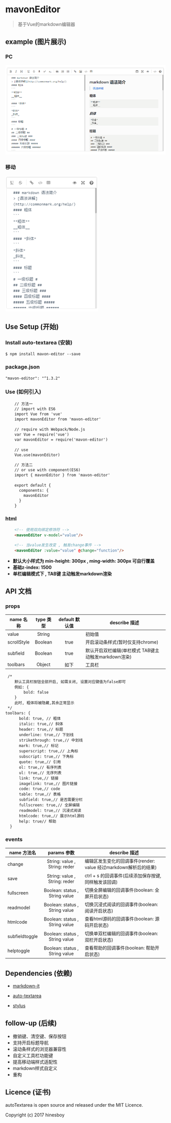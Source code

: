 # mavonEditor

> 基于Vue的markdown编辑器

## example (图片展示)

### PC

![PC](./img/example.png)

### 移动

![移动](./img/example-phone.png)

## Use Setup (开始)

### Install auto-textarea (安装)

```
$ npm install mavon-editor --save
```

### package.json

```
"mavon-editor": "^1.3.2"
```

### Use (如何引入)

```
    // 方法一
    // import with ES6
    import Vue from 'vue'
    import mavonEditor from 'mavon-editor'

    // require with Webpack/Node.js
    var Vue = require('vue')
    var mavonEditor = require('mavon-editor')

    // use
    Vue.use(mavonEditor)
```

```
    // 方法二
    // or use with component(ES6)
    import { mavonEditor } from 'mavon-editor'

    export default {
      components: {
        mavonEditor
      }
    }
```
### html
``` html
    <!-- 使用双向绑定修饰符 -->
    <mavonEditor v-model="value"/>
```

``` html
    <!-- 当value发生改变 , 触发change事件 -->
    <mavonEditor :value="value" @change="function"/>
```

- **默认大小样式为 min-height: 300px , ming-width: 300px 可自行覆盖**
- **基础z-index: 1500**
- **单栏编辑模式下 , TAB键 主动触发markdown渲染**

## API 文档

### props

| name 名称   | type 类型    |  default 默认值 | describe 描述 |
| -------- | :---------: | :------------: | ------- |
| value      | String      |               | 初始值 |
| scrollStyle| Boolean     |   true       | 开启滚动条样式(暂时仅支持chrome) |
| subfield   | Boolean     |   true        | 默认开启双栏编辑(单栏模式 TAB键主动触发markdown渲染) |
| toolbars   | Object      |   如下  | 工具栏 |

```
 /*
    默认工具栏按钮全部开启, 如需关闭, 设置对应键值为false即可
    例如: {
        bold: false
    }
    此时, 粗体将被隐藏,其余正常显示
 */
toolbars: {
      bold: true, // 粗体
      italic: true,// 斜体
      header: true,// 标题
      underline: true,// 下划线
      strikethrough: true,// 中划线
      mark: true,// 标记
      superscript: true,// 上角标
      subscript: true,// 下角标
      quote: true,// 引用
      ol: true,// 有序列表
      ul: true,// 无序列表
      link: true,// 链接
      imagelink: true,// 图片链接
      code: true,// code
      table: true,// 表格
      subfield: true,// 是否需要分栏
      fullscreen: true,// 全屏编辑
      readmodel: true,// 沉浸式阅读
      htmlcode: true,// 展示html源码
      help: true// 帮助
  }
```


### events

| name 方法名   | params 参数   | describe 描述 |
| -------- | :---------: | ------- |
| change   | String: value , String: reder    |  编辑区发生变化的回调事件(render: value 经过markdown解析后的结果) |
| save     | String: value , String: reder     |  ctrl + s 的回调事件(后续添加保存按键,同样触发该回调) |
| fullscreen | Boolean: status , String value     |  切换全屏编辑的回调事件(boolean: 全屏开启状态) |
| readmodel |  Boolean: status , String value    |  切换沉浸式阅读的回调事件(boolean: 阅读开启状态) |
| htmlcode | Boolean: status , String value     |查看html源码的回调事件(boolean: 源码开启状态) |
| subfieldtoggle  |  Boolean: status , String value     |  切换单双栏编辑的回调事件(boolean: 双栏开启状态) |
| helptoggle | Boolean: status , String value   |  查看帮助的回调事件(boolean: 帮助开启状态) |


## Dependencies (依赖)

- [markdown-it](https://github.com/markdown-it/markdown-it)

- [auto-textarea](https://github.com/hinesboy/auto-textarea)

- [stylus](https://github.com/stylus/stylus)

## follow-up (后续)

- 撤销键、清空键、保存按钮
- 支持开启标题导航
- 滚动条样式的浏览器兼容性
- 自定义工具栏功能键
- 提高移动端样式适配性
- markdown样式自定义
- 重构

## Licence (证书)

autoTextarea is open source and released under the MIT Licence.

Copyright (c) 2017 hinesboy


